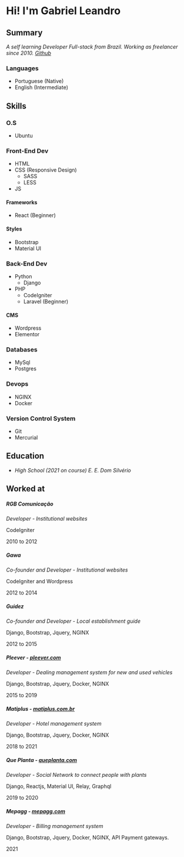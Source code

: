 # Hi! I'm Gabriel Leandro

## Summary

_A self learning Developer Full-stack from Brazil.
Working as freelancer since 2010. [Github](https://github.com/gabrieleandro)_

### Languages
* Portuguese (Native)
* English (Intermediate)

## Skills

### O.S
* Ubuntu

### Front-End Dev
* HTML
* CSS (Responsive Design)
  * SASS
  * LESS
* JS

#### Frameworks
* React (Beginner)

#### Styles
* Bootstrap
* Material UI

### Back-End Dev
* Python
  * Django
* PHP
  * CodeIgniter
  * Laravel (Beginner)

#### CMS
  * Wordpress
  * Elementor

### Databases
* MySql
* Postgres

### Devops
* NGINX
* Docker

### Version Control System
* Git
* Mercurial

## Education
* _High School (2021 on course)
E. E. Dom Silvério_

## Worked at

##### RGB Comunicação
_Developer - Institutional websites_

CodeIgniter

2010 to 2012

##### Gawa
_Co-founder and Developer - Institutional websites_

CodeIgniter and Wordpress

2012 to 2014

##### Guidez
_Co-founder and Developer - Local establishment guide_ 

Django, Bootstrap, Jquery, NGINX

2012 to 2015

##### Pleever - [pleever.com](pleever.com)
_Developer - Dealing management system for new and used vehicles_

Django, Bootstrap, Jquery, Docker, NGINX

2015 to 2019

##### Matiplus - [matiplus.com.br](matiplus.com.br)
_Developer - Hotel management system_

Django, Bootstrap, Jquery, Docker, NGINX

2018 to 2021

##### Que Planta - [queplanta.com](queplanta.com)
_Developer - Social Network to connect people with plants_

Django, Reactjs, Material UI, Relay, Graphql

2019 to 2020

##### Mepagg - [mepagg.com](mepagg.com)
_Developer - Billing management system_

Django, Bootstrap, Jquery, Docker, NGINX, API Payment gateways.

2021
